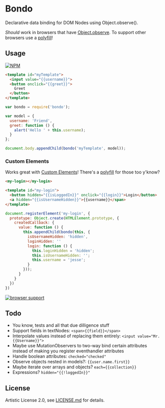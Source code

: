 # Bondo
Declarative data binding for DOM Nodes using Object.observe().

*Should* work in browsers that have [Object.observe](http://caniuse.com/#feat=object-observe). To support other browsers use a [polyfill](https://www.npmjs.com/package/object.observe)!

## Usage

[![NPM](https://nodei.co/npm/bondo.png)](https://www.npmjs.com/package/bondo)

```html
<template id="myTemplate">
  <input value="{{username}}">
  <button onclick="{{greet}}">
    Greet
  </button>
</template>
```

```js
var bondo = require('bondo');

var model = {
  username: 'Friend',
  greet: function () {
    alert('Hello ' + this.username);
  }
};

document.body.appendChild(bondo('myTemplate', model));
```

### Custom Elements

Works great with [Custom Elements](https://w3c.github.io/webcomponents/spec/custom/)! There's a [polyfill](https://www.npmjs.com/package/document-register-element) for those too y'know?

```html
<my-login></my-login>

<template id="my-login">
  <button hidden="{{isLoggedIn}}" onclick="{{login}}">Login</button>
  <a hidden="{{isUsernameHidden}}">{{username}}</span>
</template>
```

```js
document.registerElement('my-login', {
  prototype: Object.create(HTMLElement.prototype, {
    createdCallback: {
      value: function () {
        this.appendChild(bondo(this, {
          isUsernameHidden: 'hidden',
          loginHidden: ''
          login: function () {
            this.loginHidden = 'hidden';
            this.isUsernameHidden: '';
            this.username = 'jesse';
          }
        }));
      }
    }
  })
})
```

[![browser support](https://ci.testling.com/jessehattabaugh/bondo.png)](https://ci.testling.com/jessehattabaugh/bondo)

## Todo

* You know, tests and all that due dilligence stuff
* Support fields in textNodes: `<span>{{field}}</span>`
* Interpolate values instead of replacing them entirely: `<input value="Mr. {{Username}}">`
* Maybe use MutationObservers to two-way bind certain attributes instead of making you register eventhandler attributes
* Handle boolean attributes: `checked="checked"`
* Observe objects nested in models?: `{{user.name.first}}`
* Maybe iterate over arrays and objects? `each={{collection}}`
* Expressions? `hidden="{{!loggedIn}}"`

## License

Artistic License 2.0, see [LICENSE.md](http://github.com/jessehattabaugh/bondo/blob/master/LICENSE.md) for details.
